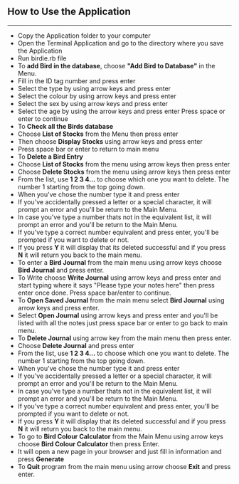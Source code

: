 ## How to Use the Application
---
* Copy the Application folder to your computer
* Open the Terminal Application and go to the directory where you save the Application<br>
* Run birdie.rb file
* To **add Bird in the database**, choose **"Add Bird to Database"** in the Menu.
* Fill in the ID tag number and press enter
* Select the type by using arrow keys and press enter
* Select the colour by using arrow keys and press enter
* Select the sex by using arrow keys and press enter
* Select the age by using the arrow keys and press enter
Press space or enter to continue
* To **Check all the Birds database** 
* Choose **List of Stocks** from the Menu then press enter
* Then choose **Display Stocks** using arrow keys and press enter
* Press space bar or enter to return to main menu
* To **Delete a Bird Entry** 
* Choose **List of Stocks** from the menu using arrow keys then press enter
* Choose **Delete Stocks** from the menu using arrow keys then press enter
* From the list, use **1 2 3 4...** to choose which one you want to delete. The number 1 starting from the top going down.
* When you've chose the number type it and press enter
* If you've accidentally pressed a letter or a special character, it will prompt an error and you'll be return to the Main Menu.
* In case you've type a number thats not in the equivalent list, it will prompt an error and you'll be return to the Main Menu.
* If you've type a correct number equivalent and press enter, you'll be prompted if you want to delete or not.
* If you press **Y** it will display that its deleted successful and if you press **N** it will return you back to the main menu.
* To enter a **Bird Journal** from the main menu using arrow keys choose **Bird Journal** and press enter.
* To Write choose **Write Journal** using arrow keys and press enter and start typing where it says "Please type your notes here"
then press enter once done. Press space bar/enter to continue.
* To **Open Saved Journal** from the main menu select **Bird Journal** using arrow keys and press  enter.
* Select **Open Journal** using arrow keys and press enter and you'll be listed with all the notes just press space bar or enter to go back to main menu.
* To **Delete Journal** using arrow key from the main menu then press enter.
* Choose **Delete Journal** and press enter
* From the list, use **1 2 3 4...** to choose which one you want to delete. The number 1 starting from the top going down.
* When you've chose the number type it and press enter
* If you've accidentally pressed a letter or a special character, it will prompt an error and you'll be return to the Main Menu.
* In case you've type a number thats not in the equivalent list, it will prompt an error and you'll be return to the Main Menu.
* If you've type a correct number equivalent and press enter, you'll be prompted if you want to delete or not.
* If you press **Y** it will display that its deleted successful and if you press **N** it will return you back to the main menu.
* To go to **Bird Colour Calculator** from the Main Menu using arrow keys choose **Bird Colour Calculator** then press Enter.
* It will open a new page in your browser and just fill in information and press **Generate**
* To **Quit** program from the main menu using arrow choose **Exit** and press enter.